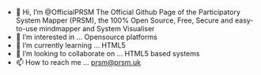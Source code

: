 - 👋 Hi, I’m @OfficialPRSM The Official Github Page of the Participatory System Mapper (PRSM), the 100% Open Source, Free, Secure and easy-to-use mindmapper and System Visualiser
- 👀 I’m interested in ... Opensource platforms 
- 🌱 I’m currently learning ... HTML5
- 💞️ I’m looking to collaborate on ... HTML5 based systems
- 📫 How to reach me ... prsm@prsm.uk

<!---
OfficialPRSM/OfficialPRSM is a ✨ special ✨ repository because its `README.md` (this file) appears on your GitHub profile.
You can click the Preview link to take a look at your changes.
--->
